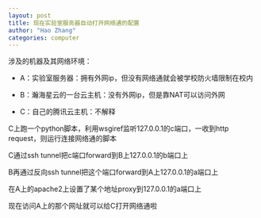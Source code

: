 ```yaml
---
layout: post
title: 现在实验室服务器自动打开网络通的配置
author: "Hao Zhang"
categories: computer
---
```


涉及的机器及其网络环境：

- A：实验室服务器：拥有外网ip，但没有网络通就会被学校防火墙限制在校内

- B：瀚海星云的一台云主机：没有外网ip，但是靠NAT可以访问外网

- C：自己的腾讯云主机：不解释


C上跑一个python脚本，利用wsgiref监听127.0.0.1的c端口，一收到http request，则运行连接网络通的脚本

C通过ssh tunnel把c端口forward到B上127.0.0.1的b端口上

B再通过反向ssh tunnel把这个端口forward到A上127.0.0.1的a端口上

在A上的apache2上设置了某个地址proxy到127.0.0.1的a端口上

现在访问A上的那个网址就可以给C打开网络通啦
